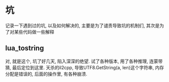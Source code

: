 # 坑

记录一下遇到过的坑, 以及如何解决的, 主要是为了谴责导致坑的机制们, 其次是为了对某些代码做一些解释


## lua_tostring
对, 就是这个, 坑了好几天, 陷入深深的绝望. 试了各种版本, 用了各种推理, 连蒙带猜, 最后定位到这里.
天杀的il2cpp, 导致UTF8.GetString(a, len)这个字符串, 内存分配是错误的, 后面的操作里, 有各种崩溃.


